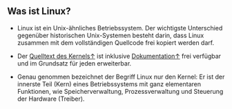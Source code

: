 ## Was ist Linux?

* Linux ist ein Unix-ähnliches Betriebssystem. Der wichtigste Unterschied gegenüber historischen Unix-Systemen besteht darin, dass Linux zusammen mit dem vollständigen Quellcode frei kopiert werden darf.

* Der [Quelltext des Kernels↑](https://www.kernel.org) ist inklusive [Dokumentation↑](https://www.kernel.org/doc/html/latest/) frei verfügbar und im Grundsatz für jeden erweiterbar.

* Genau genommen bezeichnet der Begriff Linux nur den Kernel: Er ist der innerste Teil \(Kern\) eines Betriebssystems mit ganz elementaren Funktionen, wie Speicherverwaltung, Prozessverwaltung und Steuerung der Hardware \(Treiber\).



